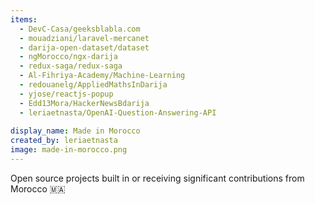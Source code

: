 ```yaml
---
items:
  - DevC-Casa/geeksblabla.com
  - mouadziani/laravel-mercanet
  - darija-open-dataset/dataset
  - ngMorocco/ngx-darija
  - redux-saga/redux-saga
  - Al-Fihriya-Academy/Machine-Learning
  - redouanelg/AppliedMathsInDarija
  - yjose/reactjs-popup
  - Edd13Mora/HackerNewsBdarija
  - leriaetnasta/OpenAI-Question-Answering-API
  
display_name: Made in Morocco
created_by: leriaetnasta
image: made-in-morocco.png
---
```

Open source projects built in or receiving significant contributions from Morocco :morocco:
